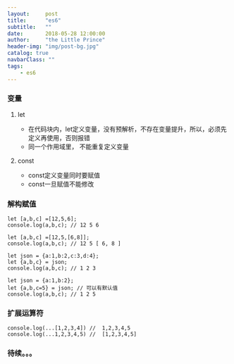 ```yaml
---
layout:     post
title:      "es6"
subtitle:   ""
date:       2018-05-28 12:00:00
author:     "the Little Prince"
header-img: "img/post-bg.jpg"
catalog: true
navbarClass: ""
tags:
    - es6
---
```


### 变量

1.  let

    *   在代码块内，let定义变量，没有预解析，不存在变量提升，所以，必须先定义再使用，否则报错
    *   同一个作用域里， 不能重复定义变量

1.  const

    +   const定义变量同时要赋值
    +   const一旦赋值不能修改


###    解构赋值 

```
let [a,b,c] =[12,5,6];
console.log(a,b,c); // 12 5 6

```
```
let [a,b,c] =[12,5,[6,8]];
console.log(a,b,c); // 12 5 [ 6, 8 ]
```

```
let json = {a:1,b:2,c:3,d:4};
let {a,b,c} = json;
console.log(a,b,c); // 1 2 3

```

```
let json = {a:1,b:2};
let {a,b,c=5} = json; // 可以有默认值
console.log(a,b,c); // 1 2 5

```


### 扩展运算符

```
console.log(...[1,2,3,4]) //  1,2,3,4,5
console.log(...1,2,3,4,5) //  [1,2,3,4,5]

```

### 待续。。。


